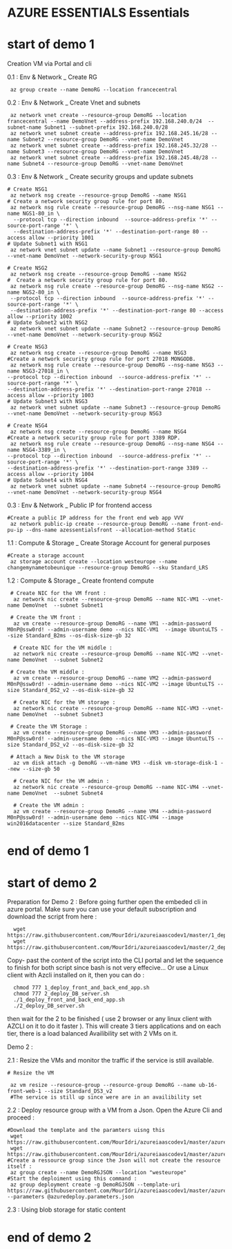 # AZURE ESSENTIALS Essentials

# start of demo 1 

Creation VM via Portal and cli

   0.1 : Env & Network _ Create RG 
       
     az group create --name DemoRG --location francecentral

   0.2 : Env & Network _ Create Vnet and subnets
     
     az network vnet create --resource-group DemoRG --location francecentral --name DemoVnet --address-prefix 192.168.240.0/24  --subnet-name Subnet1 --subnet-prefix 192.168.240.0/28
     az network vnet subnet create --address-prefix 192.168.245.16/28 --name Subnet2 --resource-group DemoRG --vnet-name DemoVnet
     az network vnet subnet create --address-prefix 192.168.245.32/28 --name Subnet3 --resource-group DemoRG --vnet-name DemoVnet
     az network vnet subnet create --address-prefix 192.168.245.48/28 --name Subnet4 --resource-group DemoRG --vnet-name DemoVnet

   0.3 : Env & Network _ Create security groups and update subnets

    # Create NSG1
     az network nsg create --resource-group DemoRG --name NSG1
    # Create a network security group rule for port 80.
     az network nsg rule create --resource-group DemoRG --nsg-name NSG1 --name NGS1-80_in \
      --protocol tcp --direction inbound  --source-address-prefix '*' --source-port-range '*' \
      --destination-address-prefix '*' --destination-port-range 80 --access allow --priority 1001
    # Update Subnet1 with NSG1
     az network vnet subnet update --name Subnet1 --resource-group DemoRG --vnet-name DemoVnet --network-security-group NSG1

    # Create NSG2
     az network nsg create --resource-group DemoRG --name NSG2
    #  Create a network security group rule for port 80. 
     az network nsg rule create --resource-group DemoRG --nsg-name NSG2 --name NGS2-80_in \
     --protocol tcp --direction inbound  --source-address-prefix '*' --source-port-range '*' \
     --destination-address-prefix '*' --destination-port-range 80 --access allow --priority 1002
    # Update Subnet2 with NSG2
     az network vnet subnet update --name Subnet2 --resource-group DemoRG --vnet-name DemoVnet --network-security-group NSG2

    # Create NSG3
     az network nsg create --resource-group DemoRG --name NSG3
    #Create a network security group rule for port 27018 MONGODB.
     az network nsg rule create --resource-group DemoRG --nsg-name NSG3 --name NSG3-27018_in \
    --protocol tcp --direction inbound  --source-address-prefix '*' --source-port-range '*' \
    --destination-address-prefix '*' --destination-port-range 27018 --access allow --priority 1003
    # Update Subnet3 with NSG3
     az network vnet subnet update --name Subnet3 --resource-group DemoRG --vnet-name DemoVnet --network-security-group NSG3

    # Create NSG4
     az network nsg create --resource-group DemoRG --name NSG4
    #Create a network security group rule for port 3389 RDP.
     az network nsg rule create --resource-group DemoRG --nsg-name NSG4 --name NSG4-3389_in \
    --protocol tcp --direction inbound  --source-address-prefix '*' --source-port-range '*' \
    --destination-address-prefix '*' --destination-port-range 3389 --access allow --priority 1004
    # Update Subnet4 with NSG4
     az network vnet subnet update --name Subnet4 --resource-group DemoRG --vnet-name DemoVnet --network-security-group NSG4

   0.3 : Env & Network _ Public IP for frontend access
   
    #Create a public IP address for the front end web app VVV
     az network public-ip create --resource-group DemoRG --name front-end-pu-ip --dns-name azessentialsfront --allocation-method Static

   1.1 : Compute & Storage _ Create Storage Account for general purposes
   
    #Create a storage account 
     az storage account create --location westeurope --name changemynametobeunique --resource-group DemoRG --sku Standard_LRS

   1.2 : Compute & Storage _ Create frontend compute 
     
     # Create NIC for the VM front :
      az network nic create --resource-group DemoRG --name NIC-VM1 --vnet-name DemoVnet  --subnet Subnet1 
    
     # Create the VM front :
      az vm create --resource-group DemoRG --name VM1 --admin-password M0nP@ssw0rd! --admin-username demo --nics NIC-VM1  --image UbuntuLTS --size Standard_B2ms --os-disk-size-gb 32
 
      # Create NIC for the VM middle :
      az network nic create --resource-group DemoRG --name NIC-VM2 --vnet-name DemoVnet  --subnet Subnet2
      
     # Create the VM middle :
      az vm create --resource-group DemoRG --name VM2 --admin-password M0nP@ssw0rd! --admin-username demo --nics NIC-VM2 --image UbuntuLTS --size Standard_DS2_v2 --os-disk-size-gb 32
 
      # Create NIC for the VM storage :
      az network nic create --resource-group DemoRG --name NIC-VM3 --vnet-name DemoVnet  --subnet Subnet3 
      
     # Create the VM Storage :
      az vm create --resource-group DemoRG --name VM3 --admin-password M0nP@ssw0rd! --admin-username demo --nics NIC-VM3 --image UbuntuLTS --size Standard_DS2_v2 --os-disk-size-gb 32 
      
     # Attach a New Disk to the VM storage 
      az vm disk attach -g DemoRG --vm-name VM3 --disk vm-storage-disk-1 --new --size-gb 50
  
      # Create NIC for the VM admin :
      az network nic create --resource-group DemoRG --name NIC-VM4 --vnet-name DemoVnet  --subnet Subnet4
      
      # Create the VM admin :
      az vm create --resource-group DemoRG --name VM4 --admin-password M0nP@ssw0rd! --admin-username demo --nics NIC-VM4 --image win2016datacenter --size Standard_B2ms 

# end of demo 1

# start of demo 2

Preparation for Demo 2 : Before going further open the embeded cli in azure portal. Make sure you can use your default subscription and download the script from here : 

      wget https://raw.githubusercontent.com/MourIdri/azureiaascodev1/master/1_deploy_front_and_back_end_app.sh
      wget https://raw.githubusercontent.com/MourIdri/azureiaascodev1/master/2_deploy_DB_server.sh
      
Copy- past the content of the script into the CLI portal and let the sequence to finish for both script  since bash is not very effecive... Or use a Linux client with Azcli installed on it, then you can do : 

      chmod 777 1_deploy_front_and_back_end_app.sh
      chmod 777 2_deploy_DB_server.sh
      ./1_deploy_front_and_back_end_app.sh
      ./2_deploy_DB_server.sh

then wait for the 2 to be finished ( use 2 browser or any linux client with AZCLI on it to do it faster ). 
This will create 3 tiers applications and on each tier, there is a load balanced Availibility set with 2 VMs on it. 

Demo 2 : 

   2.1 : Resize the VMs and monitor the traffic if the service is still available. 
   
    # Resize the VM

     az vm resize --resource-group --resource-group DemoRG --name ub-16-front-web-1 --size Standard_DS3_v2
     #The service is still up since were are in an availibility set
  
   2.2 : Deploy resource group with a VM from a Json. Open the Azure Cli and proceed : 
   
    #Download the template and the paramters uisng this 
     wget https://raw.githubusercontent.com/MourIdri/azureiaascodev1/master/azuredeploy.json
     wget https://raw.githubusercontent.com/MourIdri/azureiaascodev1/master/azuredeploy.parameters.json
    #Create a ressource group since the Json will not create the resource itself : 
     az group create --name DemoRGJSON --location "westeurope"
    #Start the deploiment using this command : 
     az group deployment create -g DemoRGJSON --template-uri https://raw.githubusercontent.com/MourIdri/azureiaascodev1/master/azuredeploy.json --parameters @azuredeploy.parameters.json

   2.3 : Using blob storage for static content

# end of demo 2
